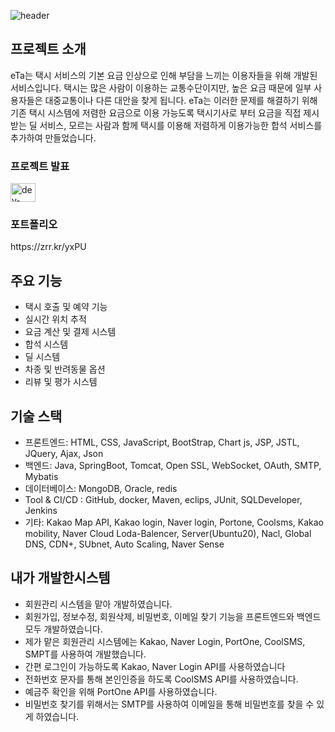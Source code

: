 ![header](https://capsule-render.vercel.app/api?type=rounded&color=gradient&text=%Welcome😊%20&height=300&fontSize=100)


## 프로젝트 소개

eTa는 택시 서비스의 기본 요금 인상으로 인해 부담을 느끼는 이용자들을 위해 개발된 서비스입니다. 택시는 많은 사람이 이용하는 교통수단이지만, 높은 요금 때문에 일부 사용자들은 대중교통이나 다른 대안을 찾게 됩니다. eTa는 이러한 문제를 해결하기 위해 기존 택시 시스템에 저렴한 요금으로 이용 가능도록 택시기사로 부터 요금을 직접 제시받는 딜 서비스, 모르는 사람과 함께 택시를 이용해 저렴하게 이용가능한 합석 서비스를 추가하여 만들었습니다.

<h3 align="left">프로젝트 발표</h3>
<p align="left">
<a href="https://www.youtube.com/watch?v=zSIsiJlZb5U" target="_blank">
  <img align="center" src="https://raw.githubusercontent.com/rahuldkjain/github-profile-readme-generator/master/src/images/icons/Social/youtube.svg" alt="dev-kim" height="30" width="40" />
</a>

<h3>포트폴리오</h3>
https://zrr.kr/yxPU

## 주요 기능

- 택시 호출 및 예약 기능
- 실시간 위치 추적
- 요금 계산 및 결제 시스템
- 합석 시스템
- 딜 시스템
- 차종 및 반려동물 옵션
- 리뷰 및 평가 시스템

## 기술 스택

- 프론트엔드: HTML, CSS, JavaScript, BootStrap, Chart js, JSP, JSTL, JQuery, Ajax, Json
- 백엔드: Java, SpringBoot, Tomcat, Open SSL, WebSocket, OAuth, SMTP, Mybatis
- 데이터베이스: MongoDB, Oracle, redis
- Tool & CI/CD : GitHub, docker, Maven, eclips, JUnit, SQLDeveloper, Jenkins
- 기타: Kakao Map API, Kakao login, Naver login, Portone, Coolsms, Kakao mobility, Naver Cloud
        Loda-Balencer, Server(Ubuntu20), Nacl, Global DNS, CDN+, SUbnet, Auto Scaling, Naver Sense
  
## 내가 개발한시스템
- 회원관리 시스템을 맡아 개발하였습니다.
- 회원가입, 정보수정, 회원삭제, 비밀번호, 이메일 찾기 기능을 프론트엔드와 백엔드 모두 개발하였습니다. 
- 제가 맡은 회원관리 시스템에는 Kakao, Naver Login, PortOne, CoolSMS, SMPT를 사용하여 개발했습니다.
- 간편 로그인이 가능하도록 Kakao, Naver Login API를 사용하였습니다
- 전화번호 문자를 통해 본인인증을 하도록 CoolSMS API를 사용하였습니다.
- 예금주 확인을 위해 PortOne API를 사용하였습니다.
- 비밀번호 찾기를 위해서는 SMTP를 사용하여 이메일을 통해 비밀번호를 찾을 수 있게 하였습니다.


